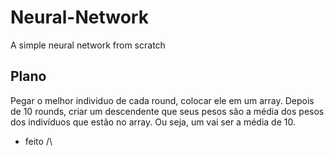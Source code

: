 # Neural-Network

A simple neural network from scratch

## Plano

Pegar o melhor individuo de cada round, colocar ele em um array. Depois de 10 rounds,
criar um descendente que seus pesos são a média dos pesos dos indivíduos que estão no array. Ou seja, um vai ser a média de 10.

- feito /\
